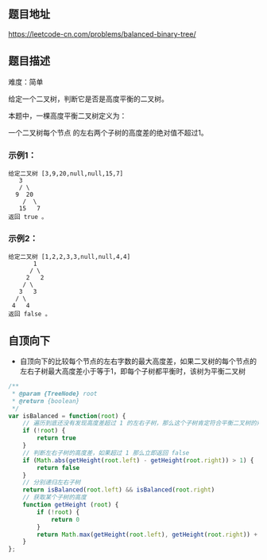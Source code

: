 ## 题目地址

https://leetcode-cn.com/problems/balanced-binary-tree/

## 题目描述

难度：简单

给定一个二叉树，判断它是否是高度平衡的二叉树。

本题中，一棵高度平衡二叉树定义为：

一个二叉树每个节点 的左右两个子树的高度差的绝对值不超过1。

### 示例1：

```
给定二叉树 [3,9,20,null,null,15,7]
   3
   / \
  9  20
    /  \
   15   7
返回 true 。
```

### 示例2：

```
给定二叉树 [1,2,2,3,3,null,null,4,4]
       1
      / \
     2   2
    / \
   3   3
  / \
 4   4
返回 false 。
```


## 自顶向下

- 自顶向下的比较每个节点的左右字数的最大高度差，如果二叉树的每个节点的左右子树最大高度差小于等于1，即每个子树都平衡时，该树为平衡二叉树

```js
/**
 * @param {TreeNode} root
 * @return {boolean}
 */
var isBalanced = function(root) {
    // 遍历到底还没有发现高度差超过 1 的左右子树，那么这个子树肯定符合平衡二叉树的规范
    if (!root) {
        return true
    }
    // 判断左右子树的高度差，如果超过 1 那么立即返回 false
    if (Math.abs(getHeight(root.left) - getHeight(root.right)) > 1) {
        return false
    }
    // 分别递归左右子树
    return isBalanced(root.left) && isBalanced(root.right)
    // 获取某个子树的高度
    function getHeight (root) {
        if (!root) {
            return 0
        }
        return Math.max(getHeight(root.left), getHeight(root.right)) + 1
    }
};
```